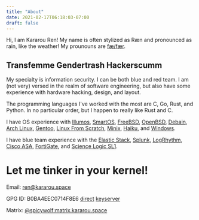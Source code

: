 ```yaml
--- 
title: "About" 
date: 2021-02-17T06:18:03-07:00 
draft: false 
---
```


Hi, I am Kararou Ren!  My name is often stylized as Ræn and pronounced as rain,
like the weather!  My prounouns are [fæ/fær](https://pronoun.is/fae).

## Transfemme Gendertrash Hackerscumm

My specialty is information security.  I can be both blue and red team.  I am
(not very) versed in the realm of software engineering, but also have some
experience with hardware hacking, design, and layout.

The programming languages I've worked with the most are C, Go, Rust, and
Python.  In no particular order, but I happen to really like Rust and C.

I have OS experience with [Illumos](https://illumos.org/),
[SmartOS](https://wiki.smartos.org/), [FreeBSD](https://www.freebsd.org/),
[OpenBSD](https://www.openbsd.org/), [Debain](https://www.debian.org/), [Arch
Linux](https://archlinux.org/), [Gentoo](https://www.gentoo.org/), [Linux From
Scratch](http://www.linuxfromscratch.org/), [Minix](https://www.minix3.org/),
[Haiku](https://www.haiku-os.org/), and
[Windows](https://www.microsoft.com/en-us/windows).

I have blue team experience with the [Elastic Stack](https://www.elastic.co/),
[Splunk](https://www.splunk.com/), [LogRhythm](https://logrhythm.com/), [Cisco
ASA](https://www.cisco.com/c/en/us/products/security/adaptive-security-appliance-asa-software/index.html),
[FortiGate](https://www.fortinet.com/products/next-generation-firewall), and
[Science Logic SL1](https://sciencelogic.com/sl1/platform-overview).

# Let me tinker in your kernel!

Email: 
[ren@kararou.space](mailto:ren@kararou.space)

GPG ID: B0BA4EEC0714F8E6 
[direct](../ren.asc)
[keyserver](https://keys.openpgp.org/vks/v1/by-fingerprint/B12F4E6D4979CCF23EA0528AB0BA4EEC0714F8E6)

Matrix: 
[@spicywolf:matrix.kararou.space](https://matrix.to/#/@spicywolf:matrix.kararou.space)

